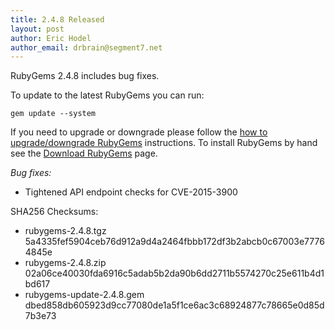 ```yaml
---
title: 2.4.8 Released
layout: post
author: Eric Hodel
author_email: drbrain@segment7.net
---
```


RubyGems 2.4.8 includes bug fixes.

To update to the latest RubyGems you can run:

    gem update --system

If you need to upgrade or downgrade please follow the [how to upgrade/downgrade
RubyGems][upgrading] instructions.  To install RubyGems by hand see the
[Download RubyGems][download] page.

_Bug fixes:_

* Tightened API endpoint checks for CVE-2015-3900


SHA256 Checksums:

* rubygems-2.4.8.tgz  
  5a4335fef5904ceb76d912a9d4a2464fbbb172df3b2abcb0c67003e77764845e
* rubygems-2.4.8.zip  
  02a06ce40030fda6916c5adab5b2da90b6dd2711b5574270c25e611b4d1bd617
* rubygems-update-2.4.8.gem  
  dbed858db605923d9cc77080de1a5f1ce6ac3c68924877c78665e0d85d7b3e73


[download]: http://rubygems.org/pages/download
[upgrading]: http://docs.seattlerb.org/rubygems/UPGRADING_rdoc.html

